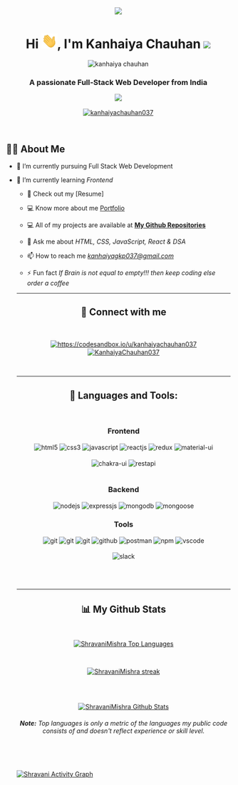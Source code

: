   <div align="center">
        <img src="https://camo.githubusercontent.com/5a529ba6f025b840982fbfd00ef6b2fe566554cf7288c3a5ccc4aaf70d51ad09/68747470733a2f2f692e70696e696d672e636f6d2f6f726967696e616c732f62392f65342f39362f62396534393630633134373663373830343364343939643937356638366364622e676966" width="40%"/>
      </div>
      
      
   <h1 align="center">Hi <img src="https://raw.githubusercontent.com/ABSphreak/ABSphreak/master/gifs/Hi.gif" width="35">, I'm Kanhaiya Chauhan <img src="https://camo.githubusercontent.com/d3359cb00ab0b5ed8f2e1fe3fceb4fbaf3b614340f8c0db99c17b9f50b351770/68747470733a2f2f656d6f6a69732e736c61636b6d6f6a69732e636f6d2f656d6f6a69732f696d616765732f313533313834393433302f343234362f626c6f622d73756e676c61737365732e6769663f31353331383439343330" width="32"/></h1>
      
   <p align="center"> <img src="https://komarev.com/ghpvc/?username=KanhaiyaChauhan037&label=Profile%20views&color=0e75b6&style=flat" alt="kanhaiya chauhan" /> </p>
      
   <h3 align="center">A passionate Full-Stack Web Developer from India</h3>
      
   <!-- Typing SVG by DenverCoder1 - https://github.com/DenverCoder1/readme-typing-svg -->
      
   <p align="center" color:"red">
     <a href="https://github.com/DenverCoder1/readme-typing-svg">
          <img src="https://readme-typing-svg.demolab.com/?lines=hi! My self Kanhaiya Chauhan 🏽; I am a Full-stack%20web%20developer 🏻‍💻; interested in Coding 🏃‍♂️♂️;Curious%20to%20learn%20new%20things !&font=Fira%20Code&center=true&width=440&height=45&color=#37bcf7&vCenter=true&size=22&pause=1000"></a>
      </p>
      

 
<p align="center"> <a href="https://github.com/ryo-ma/github-profile-trophy"><img src="https://github-profile-trophy.vercel.app/?username=kanhaiyachauhan037" alt="kanhaiyachauhan037" /></a> </p>
</br>
      
   ## 🙋‍♂️ About Me
      
   - 🔭 I’m currently pursuing Full Stack Web Development
      
   - 🌱 I’m currently learning *Frontend*
      
      - 📄 Check out my [Resume]
      
      - 💻 Know more about me [Portfolio]("")
      
      - 💻 All of my projects are available at **[My Github Repositories](https://github.com/KanhaiyaChauhan037?tab=repositories)**
      
      - 💬 Ask me about *HTML, CSS, JavaScript, React & DSA*
      
      - 📫 How to reach me *kanhaiyagkp037@gmail.com*
      
      - ⚡ Fun fact *If Brain is not equal to empty!!! then keep coding else order a coffee*
      
      
      <hr />
      
      
      <h2 align="center">📱 Connect with me</h2>
      <br />
      
      <p align="center">
     <a href="https://codesandbox.com/https://codesandbox.io/u/kanhaiyachauhan037" target="blank"><img align="center" src="https://raw.githubusercontent.com/rahuldkjain/github-profile-readme-generator/master/src/images/icons/Social/codesandbox.svg" alt="https://codesandbox.io/u/kanhaiyachauhan037" height="30" width="40" /></a>
      <a href="https://www.linkedin.com/in/kanhaiya-chauhan-867794236/" target="blank"><img align="center" src="https://raw.githubusercontent.com/rahuldkjain/github-profile-readme-generator/master/src/images/icons/Social/linked-in-alt.svg" alt="KanhaiyaChauhan037" height="30" width="40" /></a>
      </p>
      <br />
      
      <hr />
      
      
      <h2 align="center">🚀 Languages and Tools:</h2>
      <br/>
      <div align="center">
       
       <div align="center"><h3 align="center">Frontend</h3>
      <img src="https://img.shields.io/badge/html5-%23E34F26.svg?style=for-the-badge&logo=html5&logoColor=white" align="center" alt="html5">
      <img src = "https://img.shields.io/badge/css3-%231572B6.svg?style=for-the-badge&logo=css3&logoColor=white" align="center" alt="css3">
      <img src ="https://img.shields.io/badge/javascript-%23323330.svg?style=for-the-badge&logo=javascript&logoColor=%23F7DF1E" align="center" alt="javascript">
      <img src="https://img.shields.io/badge/React-20232A?style=for-the-badge&logo=react&logoColor=61DAFB"  align="center" alt="reactjs" />
      <img src="https://img.shields.io/badge/Redux-593D88?style=for-the-badge&logo=redux&logoColor=white"  align="center" alt="redux" />
      <img src="https://img.shields.io/badge/Material%20UI-007FFF?style=for-the-badge&logo=mui&logoColor=white"  align="center" alt="material-ui"/>
      <br/>
      <br/>
        <img src = "https://img.shields.io/badge/chakra ui-%234ED1C5.svg?style=for-the-badge&logo=chakraui&logoColor=white" align="center" alt="chakra-ui"/>
        <img src="https://img.shields.io/badge/rest api-%23000000.svg?style=for-the-badge&logo=flask&logoColor=white" align="center" alt="restapi"/>
        
      </div>
       <br/>
        <div align="center"><h3 align="center">Backend</h3> 
      <img src="https://img.shields.io/badge/Node.js-339933?style=for-the-badge&logo=nodedotjs&logoColor=white" align="center" alt="nodejs" />
      <img src="https://img.shields.io/badge/Express.js-000000?style=for-the-badge&logo=express&logoColor=white" align="center" alt="expressjs"/>
      <img src="https://img.shields.io/badge/MongoDB-4EA94B?style=for-the-badge&logo=mongodb&logoColor=white" align="center" alt="mongodb"/>
      <img src="https://img.shields.io/badge/mongoose-%2300f.svg?style=for-the-badge&logo=fastify&logoColor=white" align="center" alt="mongoose"/>
       </div>
        
        <div align="center"><h3 align="center">Tools</h3> 
         <img src="https://img.shields.io/badge/heroku-%23430098.svg?style=for-the-badge&logo=heroku&logoColor=white" align="center" alt="git"/>
         <img src="https://img.shields.io/badge/netlify-%23000000.svg?style=for-the-badge&logo=netlify&logoColor=#00C7B7" align="center" alt="git"/>
         <img src="https://img.shields.io/badge/vercel-%23000000.svg?style=for-the-badge&logo=vercel&logoColor=whit" align="center" alt="git"/>
      <img src="https://img.shields.io/badge/GitHub-100000?style=for-the-badge&logo=github&logoColor=white"  align="center" alt="github"/>
      <img src ="https://img.shields.io/badge/Postman-FF6C37?style=for-the-badge&logo=postman&logoColor=white" align="center" alt="postman">
      <img src = "https://img.shields.io/badge/NPM-%23000000.svg?style=for-the-badge&logo=npm&logoColor=white" align="center" alt="npm">
         <img src="https://img.shields.io/badge/Visual%20Studio-5C2D91.svg?style=for-the-badge&logo=visual-studio&logoColor=white"  align="center" alt="vscode"/>
         <br/>
      <br/>
         <img src="https://img.shields.io/badge/Slack-4A154B?style=for-the-badge&logo=slack&logoColor=white" align="center" alt="slack"/>
       </div>
      </div>
      
      <br/>
      <!-- <br/>
      <br/>
      <img src="https://user-images.githubusercontent.com/82999542/132934744-131c1891-4a4f-4e88-a64a-36720ad7470b.png" align="center">
      
      <br />
      <br /> -->
      <br/>
      
      
      
      <br/>
      
      
      <hr />
      
      
      <h2 align="center">📊 My Github Stats</h2>
         <br/>   
          <p align="center">      
        <a href="https://github.com/KanhaiyaChauhan037/github-readme-stats"><img alt="ShravaniMishra Top Languages" src="https://github-readme-stats.vercel.app/api/top-langs/?username=KanhaiyaChauhan037&langs_count=8&count_private=true&layout=compact&theme=react&hide_border=true&bg_color=0D1117" /></a>
            </p>      
           <br/>
         <p align="center">
          <a href="https://github.com/KanhaiyaChauhan037/github-readme-streak-stats">
              <img title="🔥 Get streak stats for your profile at git.io/streak-stats" alt="ShravaniMishra streak" src="https://github-readme-streak-stats.herokuapp.com/?user=KanhaiyaChauhan037&hide_border=true&theme=react&hide_border=true&bg_color=0D1117"/>
          </a>
      </p>                                                                                                                                              
      
        <br/>
        <br/>
           <p align="center">                                                                                                 
          <a href="https://github.com/KanhaiyaChauhan037/github-readme-stats"><img alt="ShravaniMishra Github Stats" src="https://github-readme-stats.vercel.app/api?username=KanhaiyaChauhan037&show_icons=true&locale=en&theme=react&hide_border=true&bg_color=0D1117" alt="ShravaniMishra" /></a>
          </p>                                                                 
       <h6 align="center"> <b>Note:</b> Top languages is only a metric of the languages my public code consists of and doesn't reflect experience or skill level.</h6>
      
      
      <br/>
      <br/>
      
      <a href="https://github.com/KanhaiyaChauhan037/github-readme-activity-graph"><img alt="Shravani Activity Graph" src="https://activity-graph.herokuapp.com/graph?username=KanhaiyaChauhan037&bg_color=0D1117&color=5BCDEC&line=5BCDEC&point=FFFFFF&hide_border=true" /></a>
      
      <br/>
      <br/>
